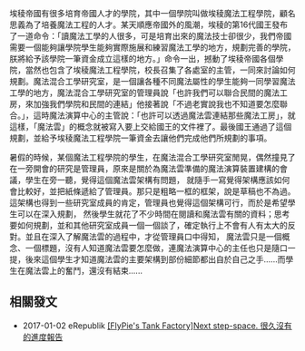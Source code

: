 埃稜帝國有很多培育帝國人才的學院，其中一個學院叫做埃稜魔法工程學院，顧名思義為了培養魔法工程的人才。某天順應帝國外的風潮，埃稜的第16代國王發布了一道命令：「讀魔法工學的人很多，可是培育出來的魔法技士卻很少，我們帝國需要一個能夠讓學院學生能夠實際施展和練習魔法工學的地方，規劃完善的學院，朕將給予該學院一筆資金成立這樣的地方。」命令一出，撼動了埃稜帝國各個學院，當然也包含了埃稜魔法工程學院，校長召集了各處室的主管，一同來討論如何規劃。魔法混合工學研究室，是一個讓各種不同魔法屬性的學生能夠一同學習魔法工學的地方，魔法混合工學研究室的管理員說「也許我們可以聯合民間的魔法工房，來加強我們學院和民間的連結」他接著說「不過老實說我也不知道要怎麼聯合。」，這時魔法演算中心的主管說：「也許可以透過魔法雲連結那些魔法工房」，就這樣，「魔法雲」的概念就被寫入要上交給國王的文件裡了。最後國王通過了這個規劃，並給予埃稜魔法工程學院一筆資金去讓他們完成他們所規劃的事項。

暑假的時候，某個魔法工程學院的學生，在魔法混合工學研究室閒晃，偶然撞見了在一旁開會的研究是管理員，原來是關於為魔法雲準備的魔法演算裝置建構的會議，學生在旁一聽，覺得這個魔法雲架構有問題，
就隨手一寫覺得架構應該如何會比較好，並把紙條遞給了管理員。那只是粗略一框的框架，說是草稿也不為過。這架構也得到一些研究室成員的肯定，管理員也覺得這個架構可行，而於是希望學生可以在深入規劃，
然後學生就花了不少時間在閱讀和魔法雲有關的資料；思考要如何規劃，並和其他研究室成員一個一個談了，確定執行上不會有人有太大的反對。並且在深入了解魔法雲的過程中，才從管理員口中得知，
魔法雲只是一個概念、一個標題，沒有人知道魔法雲要怎麼做，連魔法演算中心的主任也只是隨口一提，後來這個學生才知道魔法雲的主要架構到部份細節都出自於自己之手......而學生在魔法雲上的奮鬥，還沒有結束......

## 相關發文

- 2017-01-02 eRepublik [﻿[FlyPie's Tank Factory]Next step-space. 很久沒有的進度報告](https://www.erepublik.com/en/article/-flypie-s-tank-factory-next-step-space--2626190)